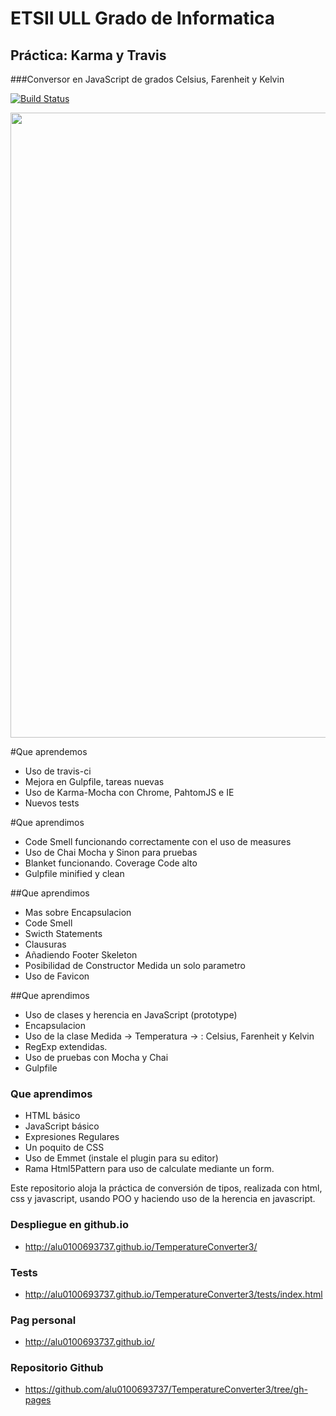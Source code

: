 # ETSII ULL Grado de Informatica

## Práctica: Karma y Travis
###Conversor en JavaScript de grados Celsius, Farenheit y Kelvin


[![Build Status](https://travis-ci.org/alu0100693737/TemperatureConverter3.svg?branch=master)](https://travis-ci.org/alu0100693737/TemperatureConverter3)

<img src="https://github.com/alu0100693737/TemperatureConverter3/blob/gh-pages/assets/images/karma.PNG" width="1000">

#Que aprendemos
* Uso de travis-ci
* Mejora en Gulpfile, tareas nuevas
* Uso de Karma-Mocha con Chrome, PahtomJS e IE
* Nuevos tests

#Que aprendimos
* Code Smell funcionando correctamente con el uso de measures
* Uso de Chai Mocha y Sinon para pruebas
* Blanket funcionando. Coverage Code alto
* Gulpfile minified y clean

##Que aprendimos
* Mas sobre Encapsulacion
* Code Smell
* Swicth Statements
* Clausuras
* Añadiendo Footer Skeleton
* Posibilidad de Constructor Medida un solo parametro
* Uso de Favicon

##Que aprendimos
* Uso de clases y herencia en JavaScript (prototype)
* Encapsulacion
* Uso de la clase Medida -> Temperatura -> : Celsius, Farenheit y Kelvin
* RegExp extendidas.
* Uso de pruebas con Mocha y Chai
* Gulpfile

### Que aprendimos

* HTML básico
* JavaScript básico
* Expresiones Regulares
* Un poquito de CSS
* Uso de Emmet (instale el plugin para su editor)
* Rama Html5Pattern para uso de calculate mediante un form.

Este repositorio aloja la práctica de conversión de tipos, realizada con html, css y javascript, usando POO y haciendo uso de la herencia en javascript.

### Despliegue en github.io

* http://alu0100693737.github.io/TemperatureConverter3/

### Tests

* http://alu0100693737.github.io/TemperatureConverter3/tests/index.html

### Pag personal

* http://alu0100693737.github.io/

### Repositorio Github

* https://github.com/alu0100693737/TemperatureConverter3/tree/gh-pages
